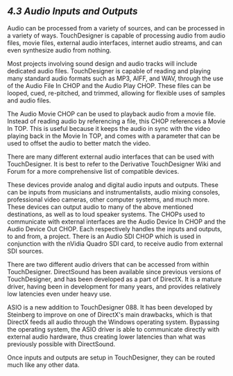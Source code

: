 
## *4.3 Audio Inputs and Outputs*

Audio can be processed from a variety of sources, and can be processed in a variety of ways. TouchDesigner is capable of processing audio from audio files, movie files, external audio interfaces, internet audio streams, and can even synthesize audio from nothing. 

Most projects involving sound design and audio tracks will include dedicated audio files. TouchDesigner is capable of reading and playing many standard audio formats such as MP3, AIFF, and WAV, through the use of the Audio File In CHOP and the Audio Play CHOP. These files can be looped, cued, re-pitched, and trimmed, allowing for flexible uses of samples and audio files.

The Audio Movie CHOP can be used to playback audio from a movie file. Instead of reading audio by referencing a file, this CHOP references a Movie In TOP. This is useful because it keeps the audio in sync with the video playing back in the Movie In TOP, and comes with a parameter that can be used to offset the audio to better match the video.

There are many different external audio interfaces that can be used with TouchDesigner. It is best to refer to the Derivative TouchDesigner Wiki and Forum for a more comprehensive list of compatible devices. 

These devices provide analog and digital audio inputs and outputs. These can be inputs from musicians and instrumentalists, audio mixing consoles, professional video cameras, other computer systems, and much more. These devices can output audio to many of the above mentioned destinations, as well as to loud speaker systems. The CHOPs used to communicate with external interfaces are the Audio Device In CHOP and the Audio Device Out CHOP. Each respectively handles the inputs and outputs, to and from, a project. There is an Audio SDI CHOP which is used in conjunction with the nVidia Quadro SDI card, to receive audio from external SDI sources. 

There are two different audio drivers that can be accessed from within TouchDesigner. DirectSound has been available since previous versions of TouchDesigner, and has been developed as a part of DirectX. It is a mature driver, having been in development for many years, and provides relatively low latencies even under heavy use. 

ASIO is a new addition to TouchDesigner 088. It has been developed by Steinberg to improve on one of DirectX's main drawbacks, which is that DirectX feeds all audio through the Windows operating system. Bypassing the operating system, the ASIO driver is able to communicate directly with external audio hardware, thus creating lower latencies than what was previously possible with DirectSound.

Once inputs and outputs are setup in TouchDesigner, they can be routed much like any other data. 